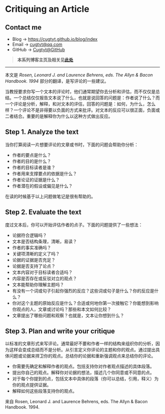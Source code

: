 # Critiquing an Article

## Contact me

* Blog -> <https://cugtyt.github.io/blog/index>
* Email -> <cugtyt@qq.com>
* GitHub -> [Cugtyt@GitHub](https://github.com/Cugtyt)

> **本系列博客主页及相关见**[**此处**](https://cugtyt.github.io/blog/papers/index)

---

<head>
    <script src="https://cdn.mathjax.org/mathjax/latest/MathJax.js?config=TeX-AMS-MML_HTMLorMML" type="text/javascript"></script>
    <script type="text/x-mathjax-config">
        MathJax.Hub.Config({
            tex2jax: {
            skipTags: ['script', 'noscript', 'style', 'textarea', 'pre'],
            inlineMath: [['$','$']]
            }
        });
    </script>
</head>

本文是 *Rosen, Leonard J. and Laurence Behrens, eds. The Allyn & Bacon Handbook. 1994* 部分的翻译，是写评论的一些建议。

当教授要求你写一个文本的评论时，他们通常期望你去分析和评估，而不仅仅是总结。一个总结仅仅报告文本说了什么，也就是说回答的问题是：作者说了什么？而一个评论是分析，解释，和对文本的评估，回答的问题是：如何，为什么，怎么样？一个评论不是非得要以负面的方式来批评。对文本的反应可以很正面，负面或二者结合。重要的是解释你为什么以这种方式做出反应。

## Step 1. Analyze the text

当你打算阅读一片想要评论的文章或书时，下面的问题会帮助你分析：

* 作者的要点是什么？
* 作者的目的是什么？
* 作者的目标读者是谁？
* 作者用来支撑要点的依据是什么？
* 作者论证的证据是什么？
* 作者潜在的假设或偏见是什么？

在读的时候基于以上问题做笔记是很有帮助的。

## Step 2. Evaluate the text

度过文本后，你可以开始评估作者的点子。下面的问题提供了一些想法：

* 论据符合逻辑吗？
* 文本是否结构条理，清晰，易读？
* 作者的事实准确吗？
* 关键项清晰的定义了吗？
* 论据的证据是否充足？
* 论据是否支持了论点？
* 文本内容对于目标读者合适吗？
* 内容是否存在或反驳对立的观点？
* 文本能帮助你理解主题吗？
* 有没有一个词或句子引起你强烈的反应？这些词或句子是什么？你的反应是什么？
* 你对这个主题的原始反应是什么？合适或何地你第一次接触它？你能想到影响你观点的人，文章或讨论吗？那些和本文如何比较？
* 文章提出了哪些问题和观察？也就是，文本让你想到什么？

## Step 3. Plan and write your critique

以标准的文章形式来写评论。通常最好不要和作者一样的结构来组织你的分析，因为这样会变成总结而不是分析。从引言定义你评论的主题和你的观点。通过提出具体问题或论据来捍卫你的观点。总结你的论据和重新强调观点来总结你的评论。

* 你需要先确定和解释作者的观点。包括支持你对作者观点描述的具体段落。
* 提出你自己的观点。解释你对论据的想法，描述几个你同意或不同意的点。
* 对于每个你提到的点，包括文本中具体的段落（你可以总结，引用，释义）为你的观点提供证据。
* 解释如何这些段落支持你的观点。

来自 Rosen, Leonard J. and Laurence Behrens, eds. The Allyn & Bacon Handbook. 1994.